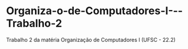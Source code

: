 # Organiza-o-de-Computadores-I---Trabalho-2
Trabalho 2 da matéria Organização de  Computadores I (UFSC - 22.2)
